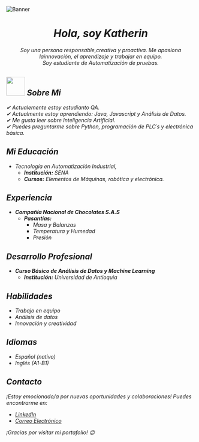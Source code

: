 ![Banner](https://github.com/KatherinOquendo/KatherinOquendo/assets/155676359/3c0e80e0-33af-4a5a-8fa6-b05d90b425f7)

<i><h1 align="center">Hola, soy Katherin </h1><i>
<p align="center">


<p align="center">
  <em>
   Soy una persona responsable,creativa y proactiva. Me apasiona lainnovación, el aprendizaje y trabajar en equipo. <br>
   Soy estudiante de Automatización de pruebas.
  <br>
    
 <h2> </p> <img src="https://media.giphy.com/media/VgCDAzcKvsR6OM0uWg/giphy.gif" width="50" /> Sobre Mi</i></b> </h2>
</p>

✔ Actualemente estoy estudianto QA.<br>
✔ Actualmente estoy aprendiendo: Java, Javascript y Análisis de Datos. <br>
✔ Me gusta leer sobre Inteligencia Artificial. <br>
✔ Puedes preguntarme sobre Python, programación de PLC´s y electrónica básica.<br>
 
## Mi Educación

- Tecnología en Automatización Industrial, 
  - **Institución:** SENA
  - **Cursos:** Elementos de Máquinas, robótica y electrónica.

## Experiencia

- **Compañía Nacional de Chocolates S.A.S**
  - **Pasantías:**
    - Masa y Balanzas
    - Temperatura y Humedad
    - Presión

## Desarrollo Profesional

- **Curso Básico de Análisis de Datos y Machine Learning**
  - **Institución:** Universidad de Antioquia

## Habilidades

- Trabajo en equipo
- Análisis de datos
- Innovación y creatividad

## Idiomas

- Español (nativo)
- Inglés (A1-B1)

## Contacto

¡Estoy emocionado/a por nuevas oportunidades y colaboraciones! Puedes encontrarme en:

- [LinkedIn](enlace_linkedin)
- [Correo Electrónico](correo@ejemplo.com)

¡Gracias por visitar mi portafolio! 😊





